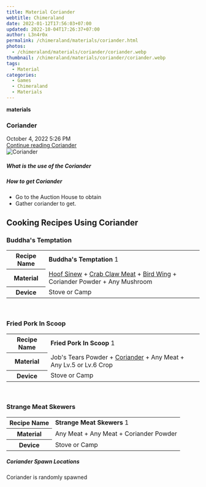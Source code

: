 ```yaml
---
title: Material Coriander
webtitle: Chimeraland
date: 2022-01-12T17:56:03+07:00
updated: 2022-10-04T17:26:37+07:00
author: L3n4r0x
permalink: /chimeraland/materials/coriander.html
photos:
  - /chimeraland/materials/coriander/coriander.webp
thumbnail: /chimeraland/materials/coriander/coriander.webp
tags:
  - Material
categories:
  - Games
  - Chimeraland
  - Materials
---
```


<section id="bootstrap-wrapper">
  <link
    rel="stylesheet"
    href="https://cdn.statically.io/gh/dimaslanjaka/Web-Manajemen/40ac3225/css/bootstrap-4.5-wrapper.css"
  />
  <div
    class="row g-0 border rounded overflow-hidden flex-md-row mb-4 shadow-sm position-relative"
  >
    <div class="col p-4 d-flex flex-column position-static">
      <strong class="d-inline-block mb-2 text-success">materials</strong>
      <h3 class="mb-0">Coriander</h3>
      <div class="mb-1 text-muted">October 4, 2022 5:26 PM</div>
      <a
        href="/chimeraland/materials/coriander.html"
        class="stretched-link d-none"
        >Continue reading Coriander</a
      >
    </div>
    <div class="col-auto d-none d-lg-block">
      <img
        src="/chimeraland/materials/coriander/coriander.webp"
        alt="Coriander"
      />
    </div>
  </div>
  <div class="row">
    <div class="col-lg-6 col-12 mb-2">
      <div class="card">
        <div class="card-body">
          <h5 class="card-title">What is the use of the Coriander</h5>
          <div class="card-text"><ul></ul></div>
        </div>
      </div>
    </div>
    <div class="col-lg-6 col-12 mb-2">
      <div class="card">
        <div class="card-body">
          <h5 class="card-title">How to get Coriander</h5>
          <div class="card-text">
            <ul>
              <li>Go to the Auction House to obtain</li>
              <li>Gather coriander to get.</li>
            </ul>
          </div>
        </div>
      </div>
    </div>
    <div class="col-12 mb-2">
      <h2 id="cookable">Cooking Recipes Using Coriander</h2>
      <div id="recipe-buddhas-temptation">
        <h3 id="item-buddhas-temptation">Buddha&#x27;s Temptation</h3>
        <div class="mb-2">
          <table class="table">
            <tr>
              <th>Recipe Name</th>
              <td><b>Buddha&#x27;s Temptation</b> 1</td>
            </tr>
            <tr>
              <th>Material</th>
              <td>
                <a
                  class="text-decoration-none"
                  href="/chimeraland/materials/hoof-sinew.html"
                  >Hoof Sinew</a
                ><span> + </span
                ><a
                  class="text-decoration-none"
                  href="/chimeraland/materials/crab-claw-meat.html"
                  >Crab Claw Meat</a
                ><span> + </span
                ><a
                  class="text-decoration-none"
                  href="/chimeraland/materials/bird-wing.html"
                  >Bird Wing</a
                ><span> + </span>Coriander Powder<span> + </span>Any Mushroom
              </td>
            </tr>
            <tr>
              <th>Device</th>
              <td>Stove or Camp</td>
            </tr>
          </table>
        </div>
      </div>
      <br />
      <div id="recipe-fried-pork-in-scoop">
        <h3 id="item-fried-pork-in-scoop">Fried Pork In Scoop</h3>
        <div class="mb-2">
          <table class="table">
            <tr>
              <th>Recipe Name</th>
              <td><b>Fried Pork In Scoop</b> 1</td>
            </tr>
            <tr>
              <th>Material</th>
              <td>
                Job&#x27;s Tears Powder<span> + </span
                ><a
                  class="text-decoration-none"
                  href="/chimeraland/materials/coriander.html"
                  >Coriander</a
                ><span> + </span>Any Meat<span> + </span>Any Lv.5 or Lv.6 Crop
              </td>
            </tr>
            <tr>
              <th>Device</th>
              <td>Stove or Camp</td>
            </tr>
          </table>
        </div>
      </div>
      <br />
      <div id="recipe-strange-meat-skewers">
        <h3 id="item-strange-meat-skewers">Strange Meat Skewers</h3>
        <div class="mb-2">
          <table class="table">
            <tr>
              <th>Recipe Name</th>
              <td><b>Strange Meat Skewers</b> 1</td>
            </tr>
            <tr>
              <th>Material</th>
              <td>
                Any Meat<span> + </span>Any Meat<span> + </span>Coriander Powder
              </td>
            </tr>
            <tr>
              <th>Device</th>
              <td>Stove or Camp</td>
            </tr>
          </table>
        </div>
      </div>
    </div>
    <div class="col-12 mb-2">
      <h5>Coriander Spawn Locations</h5>
      <p>Coriander is randomly spawned</p>
    </div>
  </div>
</section>